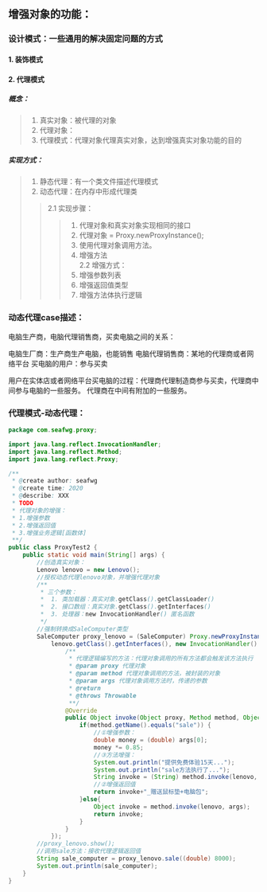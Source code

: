 ## 增强对象的功能：
### 设计模式：一些通用的解决固定问题的方式
#### 1. 装饰模式
#### 2. 代理模式
##### 概念：
>1. 真实对象：被代理的对象
>2. 代理对象：
>3. 代理模式：代理对象代理真实对象，达到增强真实对象功能的目的
##### 实现方式：
>1. 静态代理：有一个类文件描述代理模式
>2. 动态代理：在内存中形成代理类
>> 2.1 实现步骤：
>>> 1. 代理对象和真实对象实现相同的接口
>>> 2. 代理对象 = Proxy.newProxyInstance();
>>> 3. 使用代理对象调用方法。
>>> 4. 增强方法     
>> 2.2 增强方式：
>>> 1. 增强参数列表
>>> 2. 增强返回值类型
>>> 3. 增强方法体执行逻辑	
### 动态代理case描述：
电脑生产商，电脑代理销售商，买卖电脑之间的关系：

电脑生厂商：生产商生产电脑，也能销售
电脑代理销售商：某地的代理商或者网络平台
买电脑的用户：参与买卖

用户在实体店或者网络平台买电脑的过程：代理商代理制造商参与买卖，代理商中间参与电脑的一些服务。
代理商在中间有附加的一些服务。

### 代理模式-动态代理：
```java
package com.seafwg.proxy;

import java.lang.reflect.InvocationHandler;
import java.lang.reflect.Method;
import java.lang.reflect.Proxy;

/**
 * @create author: seafwg
 * @create time: 2020
 * @describe: XXX
 * TODO
 * 代理对象的增强：
 * 1.增强参数
 * 2.增强返回值
 * 3.增强业务逻辑[函数体]
 **/
public class ProxyTest2 {
    public static void main(String[] args) {
        //创造真实对象：
        Lenovo lenovo = new Lenovo();
        //授权动态代理lenovo对象，并增强代理对象
        /**
         * 三个参数：
         *  1. 类加载器：真实对象.getClass().getClassLoader()
         *  2. 接口数组：真实对象.getClass().getInterfaces()
         *  3. 处理器：new InvocationHandler() 匿名函数
         */
        //强制转换成SaleComputer类型
        SaleComputer proxy_lenovo = (SaleComputer) Proxy.newProxyInstance(lenovo.getClass().getClassLoader(),
            lenovo.getClass().getInterfaces(), new InvocationHandler() {
                /**
                 * 代理逻辑编写的方法：代理对象调用的所有方法都会触发该方法执行
                 * @param proxy 代理对象
                 * @param method 代理对象调用的方法，被封装的对象
                 * @param args 代理对象调用方法时，传递的参数
                 * @return
                 * @throws Throwable
                 **/
                @Override
                public Object invoke(Object proxy, Method method, Object[] args) throws Throwable {
                    if(method.getName().equals("sale")) {
                        //①增强参数：
                        double money = (double) args[0];
                        money *= 0.85;
                        //③方法增强：
                        System.out.println("提供免费体验15天...");
                        System.out.println("sale方法执行了...");
                        String invoke = (String) method.invoke(lenovo, (double) money);
                        //②增强返回值
                        return invoke+"_赠送鼠标垫+电脑包";
                    }else{
                        Object invoke = method.invoke(lenovo, args);
                        return invoke;
                    }
                }
            });
        //proxy_lenovo.show();
        //调用sale方法：接收代理逻辑返回值
        String sale_computer = proxy_lenovo.sale((double) 8000);
        System.out.println(sale_computer);
    }
}

```              